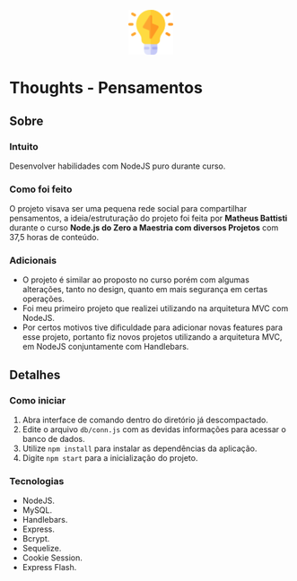 <p align="center">
  <img src="./public/img/toughts_logo.png" width="80px" title="hover text">
</p>

# Thoughts - Pensamentos
## Sobre

### Intuito
Desenvolver habilidades com NodeJS puro durante curso.

### Como foi feito
O projeto visava ser uma pequena rede social para compartilhar pensamentos, a ideia/estruturação do projeto foi feita por <b> Matheus Battisti </b> durante o curso <b>Node.js do Zero a Maestria com diversos Projetos</b> com 37,5 horas de conteúdo.

### Adicionais
 - O projeto é similar ao proposto no curso porém com algumas alterações, tanto no design, quanto em mais segurança em certas operações.
 - Foi meu primeiro projeto que realizei utilizando na arquitetura MVC com NodeJS.
 - Por certos motivos tive dificuldade para adicionar novas features para esse projeto, portanto fiz novos projetos utilizando a arquitetura MVC, em NodeJS conjuntamente com Handlebars.

## Detalhes

### Como iniciar

1. Abra interface de comando dentro do diretório já descompactado.
2. Edite o arquivo `db/conn.js` com as devidas informações para acessar o banco de dados.
3. Utilize `npm install` para instalar as dependências da aplicação.
4. Digite `npm start` para a inicialização do projeto.

### Tecnologias

 - NodeJS.
 - MySQL.
 - Handlebars.
 - Express.
 - Bcrypt.
 - Sequelize.
 - Cookie Session.
 - Express Flash.
